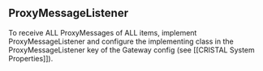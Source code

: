 ## ProxyMessageListener
To receive ALL ProxyMessages of ALL items, implement ProxyMessageListener and configure the implementing class in the ProxyMessageListener key of the Gateway config (see [[CRISTAL System Properties]]).
